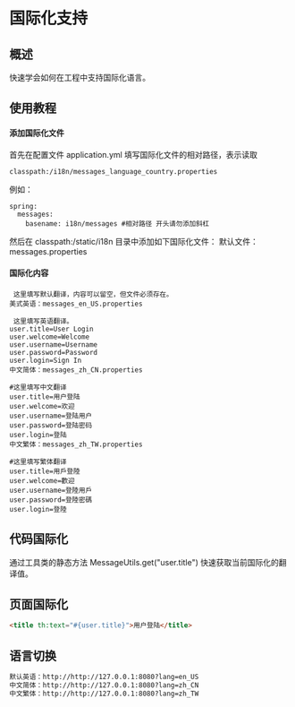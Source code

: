 # 国际化支持

## 概述

快速学会如何在工程中支持国际化语言。

## 使用教程

#### 添加国际化文件

首先在配置文件 application.yml 填写国际化文件的相对路径，表示读取

```
classpath:/i18n/messages_language_country.properties
```

例如：

```
spring:
  messages:
    basename: i18n/messages #相对路径 开头请勿添加斜杠
```

然后在 classpath:/static/i18n 目录中添加如下国际化文件：
默认文件：messages.properties

#### 国际化内容

```properties
 这里填写默认翻译，内容可以留空，但文件必须存在。
美式英语：messages_en_US.properties

 这里填写英语翻译。
user.title=User Login
user.welcome=Welcome
user.username=Username
user.password=Password
user.login=Sign In
中文简体：messages_zh_CN.properties

#这里填写中文翻译
user.title=用户登陆
user.welcome=欢迎
user.username=登陆用户
user.password=登陆密码
user.login=登陆
中文繁体：messages_zh_TW.properties

#这里填写繁体翻译
user.title=用戶登陸
user.welcome=歡迎
user.username=登陸用戶
user.password=登陸密碼
user.login=登陸
```

## 代码国际化

通过工具类的静态方法 MessageUtils.get("user.title") 快速获取当前国际化的翻译值。

## 页面国际化

```html
<title th:text="#{user.title}">用户登陆</title>
```

<!-- 关于i18n插件的更多配置项请查阅 jquery-properties-i18n 官方文档。 -->

## 语言切换

```html
默认英语：http://http://127.0.0.1:8080?lang=en_US
中文简体：http://http://127.0.0.1:8080?lang=zh_CN
中文繁体：http://http://127.0.0.1:8080?lang=zh_TW
```
